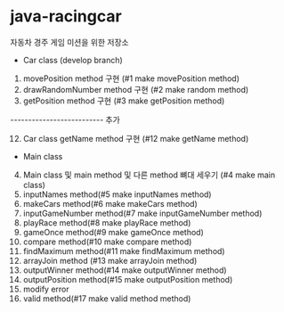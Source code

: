 # java-racingcar
자동차 경주 게임 미션을 위한 저장소

- Car class (develop branch)

1. movePosition method 구현 (#1 make movePosition method)
2. drawRandomNumber method 구현 (#2 make random method)
3. getPosition method 구현 (#3 make getPosition method)

-------------------------- 추가

12. Car class getName method 구현 (#12 make getName method)

- Main class

4. Main class 및 main method 및 다른 method 뼈대 세우기 (#4 make main class)
5. inputNames method(#5 make inputNames method)
6. makeCars method(#6 make makeCars method)
7. inputGameNumber method(#7 make inputGameNumber method)
8. playRace method(#8 make playRace method)
9. gameOnce method(#9 make gameOnce method)
10. compare method(#10 make compare method)
11. findMaximum method(#11 make findMaximum method)
13. arrayJoin method (#13 make arrayJoin method)
14. outputWinner method(#14 make outputWinner method)
15. outputPosition method(#15 make outputPosition method)
16. modify error
17. valid method(#17 make valid method method)
